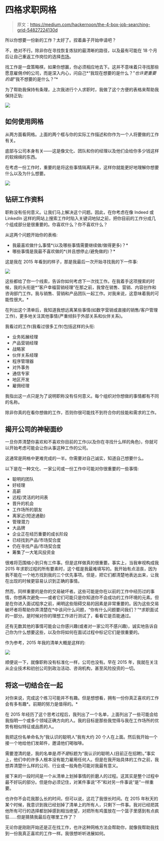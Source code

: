 # 四格求职网格

> 原文：<https://medium.com/hackernoon/the-4-box-job-searching-grid-54827224130d>

所以你想要一份新的工作？太好了。捏着鼻子开始申请吧？

不，绝对不行。除非你在寻找恢复炼狱的最清晰的路径，以及最有可能在 18 个月后让自己重返工作岗位的选择[市场](https://hackernoon.com/tagged/market)。

找工作是一盘策略棋，如果你想赢，你必须相应地去下。这并不意味着只寻找那些愿意雇佣*你*的公司，而是深入内心，问自己*“我现在想要的是什么？”*也许更重要的是*“我不想要的是什么？”*

为了帮助我保持有条理，上次我进行个人求职时，我做了这个方便的表格来帮助我保持正轨:

![](img/0982af1f5bb2cb30d09a9ffe0d9dd6d8.png)

## 如何使用网格

从两方面看网格。上面的两个框与你的实际工作描述和你作为一个人将要做的工作有关。

底部与公司本身有关——这是像文化、团队和你的经理以及他们会给你多少钱这样的软绵绵的东西。

在考虑一份工作时，重要的是将这些事情隔离开来，这样你就能更好地理解你想要什么以及为什么想要。

![](img/0d32874302c28c6f65974ed24334b21b.png)

## 钻研工作资料

职称没有任何意义。让我们马上解决这个问题。因此，在你考虑在像 Indeed 或 LinkedIn 这样的网站上搜索工作时陷入关键词地狱之前，把你目前的工作分成几个组成部分是很重要的。你喜欢什么？你不喜欢什么？

从这两个问题开始你的表格:

*   我最喜欢做什么事情*(以及哪些事情需要继续做/做得更多)？*
*   哪些事情是我最不喜欢做的*(并且想停止/避免做的)？*

这是我在 2015 年看到的样子，那是我最后一次开始寻找我的下一件事:

![](img/e7bcc99d729f1bace3d17754d4882b3b.png)

这些都给了你一个线索，告诉你如何考虑下一次找工作。在我着手这项搜索的时候，我的头衔是*“客户幸福营销经理”在那之前，我曾在销售、营销、内容创作和咨询部门工作。我与销售、营销和产品团队一起工作。对我来说，这意味着我的可能性很大。*

在列出这个清单后，我知道我想远离某些事情(如数字营销或直接的销售/客户管理工作)，更多地关注其他事情(严重倾斜于外部关系和伙伴关系)。

我看过的工作(我看过很多工作)包括这样的头衔:

*   业务拓展经理
*   产品营销经理
*   战略家
*   伙伴关系经理
*   程序管理器
*   对外事务
*   通信专家
*   地区开发
*   雇佣经理

我指出这一点只是为了说明职称没有任何意义。每个组织对你想做的事情都有不同的名称。

除非你真的在看你想做的工作，否则你很可能找不到符合你的技能和需求的工作。

## 揭开公司的神秘面纱

一旦你弄清楚你喜欢和不喜欢你目前的工作(以及你在寻找什么样的角色)，你就可以开始考虑可能会让你从事这种工作的公司。

这通常是网格中更难完成的一半。你需要对自己诚实，知道自己想要什么。

以下是在一种文化、一家公司或一份工作中可能对你很重要的一些事情:

*   聪明的团队
*   好经理
*   高薪
*   远程/灵活的时间表
*   晋升的机会
*   工作场所的朋友
*   离家近(短途通勤)
*   管理潜力
*   大品牌
*   企业正在经历重要的成长阶段
*   已经找到产品/市场契合度
*   仍在寻找产品/市场契合度
*   筹集了一大笔风投资金

很难将范围缩小到只有三件事。但是这样做真的很重要。事实上，当我审视构成我 2015 年求职过程的所有要素时，这个框是我最难填写的。我开始有点沮丧，因为我不能在一个地方找到我的三个优先事项。但是，把它们都清楚地表达出来，让我在出现的时候更容易认识到正确的事情。

然而，同样重要的是你的交易破坏者。这些可能是你在以前的工作中经历过的事情，你想再次避免——或者它们可能只是你知道你不会成功的工作环境的元素。但是在你进入面试程序之前，阐明这些阻碍交易的因素是非常重要的。因为这些交易破坏者将帮助你弄清楚在*中该问什么问题，“你有什么问题要问我们？”*求职面试的一部分。是时候对你的理想工作进行测试了，看看它是否能通过。

还有无数其他的事情可能会让你感兴趣(或者对一家公司不感兴趣)，诚实地告诉自己你为什么想要这些，以及你将如何在面试过程中标记它们是很重要的。

作为参考，2015 年我的清单大概是这样的:

![](img/619c01a067632e4dbe74d3fce179de05.png)

顺便说一下，就像职称没有标准化一样，公司也没有。早在 2015 年，我就在关注从企业技术和初创公司到政治活动、咨询机构，甚至风险投资的一切。

## 将这一切结合在一起

对你来说，完成这个练习可能并不有趣。但是想想看，拥有一份你真正喜欢的工作会有多有趣*。前期的努力是值得的。*

在 2015 年经历了这个思考过程后，我列出了一个名单，上面列出了一些可能会给我指明一个或多个领域正确方向的人。我的目标是那些我觉得与我在工作场所的优势有相似特征或品质的人。

我把这份名单命名为“我认识的聪明人”我有大约 20 个人在上面。然后我开始一个接一个地给他们发邮件，邀请他们喝咖啡。

需要澄清的是，我的名单是*而不是*标题为“我认识的聪明人(目前正在招聘)。”事实上，他们中的许多人根本没有能力雇用任何人。但是在我开始具体的工作之前，我想弄清楚什么样的公司、行业或一般角色可能对我最有意义。

接下来的一段时间是一个从清单上划掉事情的折磨人的过程。这其实是整个过程中最不好玩的部分。但是你必须记住，对某件事说“不”和对另一件事说“是”一样重要。

也许你不会花我那么长的时间，但可以说，这花了我很长时间。在 2015 年秋天的某个时候，我意识到我已经划掉了清单上的所有人，只剩下一件事。我对已经把其他所有可行的选择都划掉感到相当绝望，对把所有鸡蛋放在一个篮子里感到有点疯狂……但是猜猜我最后在哪里工作了？

无论你是刚刚开始还是正在找工作，也许这种网格方法会帮助你，就像我帮助我找到一份我真正喜欢的工作一样。我很想听听进展如何。
